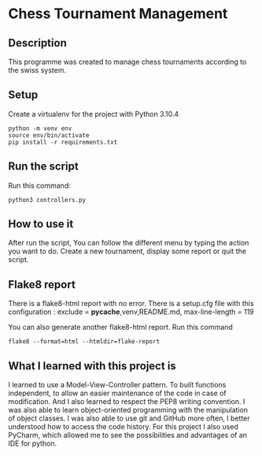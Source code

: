 # Chess Tournament Management

## Description

 This programme was created to manage chess tournaments according to the swiss system. 

## Setup

Create a virtualenv for the project with Python 3.10.4  
    
```
python -m venv env 
source env/bin/activate
pip install -r requirements.txt 
```  

## Run the script  

Run this command:  

```
python3 controllers.py
```    
## How to use it

After run the script, You can follow the different menu by typing the action you want to do.
Create a new tournament, display some report or quit the script.

## Flake8 report
There is a flake8-html report with no error.
There is a setup.cfg file with this configuration : 
exclude = __pycache__,venv,README.md,
max-line-length = 119

You can also generate another flake8-html report.
Run this command

```
flake8 --format=html --htmldir=flake-report
```


## What I learned with this project is

I learned to use a Model-View-Controller pattern.
To built functions independent, to allow an easier maintenance of the code in case of modification.
And I also learned to respect the PEP8 writing convention.
I was also able to learn object-oriented programming with the manipulation of object classes.
I was also able to use git and GitHub more often,
I better understood how to access the code history. 
For this project I also used PyCharm,
which allowed me to see the possibilities and advantages of an IDE for python. 
